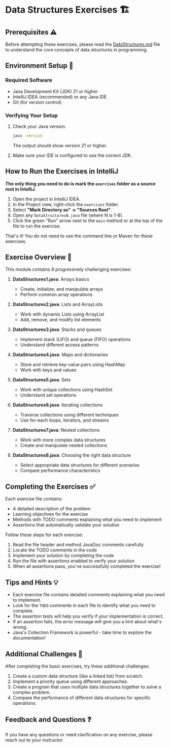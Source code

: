 # Data Structures Exercises 🏗️

## Prerequisites ⚠️

Before attempting these exercises, please read the [DataStructures.md](../../DataStructures.md) file to understand the core concepts of data structures in programming.

## Environment Setup 🔧

### Required Software
- Java Development Kit (JDK) 21 or higher
- IntelliJ IDEA (recommended) or any Java IDE
- Git (for version control)

### Verifying Your Setup
1. Check your Java version:
   ```bash
   java -version
   ```
   The output should show version 21 or higher.

2. Make sure your IDE is configured to use the correct JDK.

## How to Run the Exercises in IntelliJ

**The only thing you need to do is mark the `exercises` folder as a source root in IntelliJ.**

1. Open the project in IntelliJ IDEA.
2. In the Project view, right-click the `exercises` folder.
3. Select **"Mark Directory as" → "Sources Root"**.
4. Open any `DataStructuresN.java` file (where N is 1-8).
5. Click the green "Run" arrow next to the `main` method or at the top of the file to run the exercise.

That's it! You do not need to use the command line or Maven for these exercises.

## Exercise Overview 📂

This module contains 8 progressively challenging exercises:

1. **DataStructures1.java**: Arrays basics
   - Create, initialize, and manipulate arrays
   - Perform common array operations

2. **DataStructures2.java**: Lists and ArrayLists
   - Work with dynamic Lists using ArrayList
   - Add, remove, and modify list elements

3. **DataStructures3.java**: Stacks and queues
   - Implement stack (LIFO) and queue (FIFO) operations
   - Understand different access patterns

4. **DataStructures4.java**: Maps and dictionaries
   - Store and retrieve key-value pairs using HashMap
   - Work with keys and values

5. **DataStructures5.java**: Sets
   - Work with unique collections using HashSet
   - Understand set operations

6. **DataStructures6.java**: Iterating collections
   - Traverse collections using different techniques
   - Use for-each loops, iterators, and streams

7. **DataStructures7.java**: Nested collections
   - Work with more complex data structures
   - Create and manipulate nested collections

8. **DataStructures8.java**: Choosing the right data structure
   - Select appropriate data structures for different scenarios
   - Compare performance characteristics

## Completing the Exercises ✅

Each exercise file contains:
- A detailed description of the problem
- Learning objectives for the exercise
- Methods with TODO comments explaining what you need to implement
- Assertions that automatically validate your solution

Follow these steps for each exercise:

1. Read the file header and method JavaDoc comments carefully
2. Locate the TODO comments in the code
3. Implement your solution by completing the code
4. Run the file with assertions enabled to verify your solution
5. When all assertions pass, you've successfully completed the exercise!

## Tips and Hints 💡

- Each exercise file contains detailed comments explaining what you need to implement.
- Look for the `TODO` comments in each file to identify what you need to complete.
- The assertion tests will help you verify if your implementation is correct.
- If an assertion fails, the error message will give you a hint about what's wrong.
- Java's Collection Framework is powerful - take time to explore the documentation!

## Additional Challenges 🌟

After completing the basic exercises, try these additional challenges:

1. Create a custom data structure (like a linked list) from scratch.
2. Implement a priority queue using different approaches.
3. Create a program that uses multiple data structures together to solve a complex problem.
4. Compare the performance of different data structures for specific operations.

## Feedback and Questions ❓

If you have any questions or need clarification on any exercise, please reach out to your instructor. 